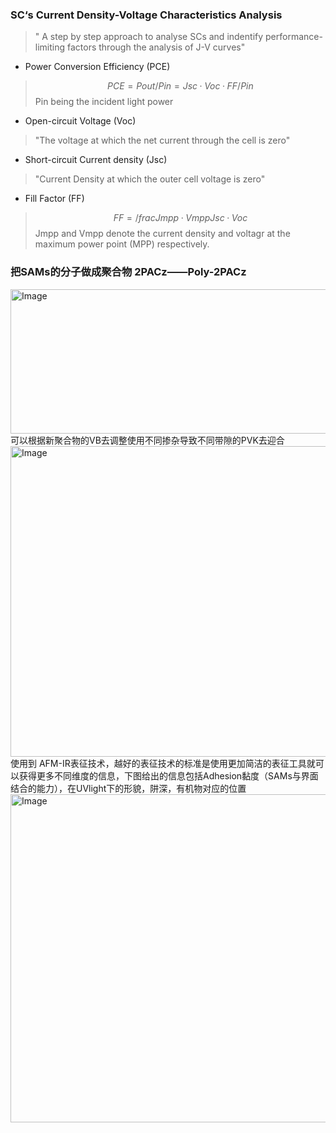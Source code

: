 ### SC‘s Current Density-Voltage Characteristics Analysis
>" A step by step approach to analyse SCs and indentify performance-limiting factors through the analysis of J-V curves"
-  Power Conversion Efficiency (PCE)
> $$PCE = Pout/Pin = Jsc · Voc · FF/ Pin$$
> Pin being the incident light power 
- Open-circuit Voltage (Voc)
>"The voltage at which the net current through the cell is zero"
- Short-circuit Current density (Jsc)
>"Current Density at which the outer cell voltage is zero"
- Fill Factor (FF) 
> $$FF = /frac{Jmpp·Vmpp}{Jsc·Voc}$$
>Jmpp and Vmpp denote the current density and voltagr at the maximum power point (MPP) respectively.

### 把SAMs的分子做成聚合物 2PACz——Poly-2PACz

<img width="762" height="231" alt="Image" src="https://github.com/user-attachments/assets/6cf3f50d-c1fc-4c80-9895-5f854ba214de" />
可以根据新聚合物的VB去调整使用不同掺杂导致不同带隙的PVK去迎合
<img width="870" height="497" alt="Image" src="https://github.com/user-attachments/assets/85166df8-a2fe-4419-b1f4-e7bc7347221e" />
使用到 AFM-IR表征技术，越好的表征技术的标准是使用更加简洁的表征工具就可以获得更多不同维度的信息，下图给出的信息包括Adhesion黏度（SAMs与界面结合的能力），在UVlight下的形貌，阱深，有机物对应的位置
<img width="983" height="525" alt="Image" src="https://github.com/user-attachments/assets/4ef7319e-392a-4acf-949e-8f33c28e534e" />